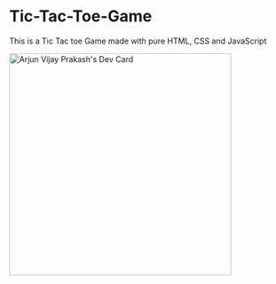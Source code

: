 # Tic-Tac-Toe-Game

This is a Tic Tac toe Game made with pure HTML, CSS and JavaScript

<a href="https://app.daily.dev/Coderrr"><img src="https://api.daily.dev/devcards/f7b4ef3f68b640a68391079858ffd9c6.png?r=mp0" width="400" alt="Arjun Vijay Prakash's Dev Card"/></a>
